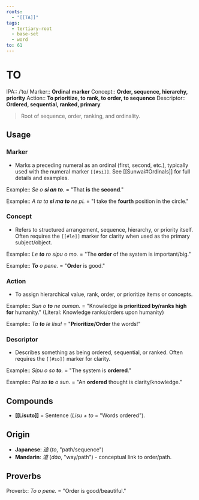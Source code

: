 ```yaml
---
roots:
  - "[[TA]]"
tags:
  - tertiary-root
  - base-set
  - word
to: 61
---
```


# TO

IPA::				/ˈto/
Marker::		**Ordinal marker**
Concept::		**Order, sequence, hierarchy, priority**
Action::		**To prioritize, to rank, to order, to sequence**
Descriptor::	**Ordered, sequential, ranked, primary**

> Root of sequence, order, ranking, and ordinality.

## Usage

### Marker
*   Marks a preceding numeral as an ordinal (first, second, etc.), typically used with the numeral marker `[[#si]]`. See [[Sunwai#Ordinals]] for full details and examples.

Example::   *Se o **si an to**.* = "That **is** the **second**."

Example::   *A ta ta **si ma to** ne pi.* = "I take the **fourth** position in the circle."

### Concept
*   Refers to structured arrangement, sequence, hierarchy, or priority itself. Often requires the `[[#le]]` marker for clarity when used as the primary subject/object.

Example::   *Le **to** ro sipu o mo.* = "The **order** of the system is important/big."

Example::   ***To** o pene.* = "**Order** is good."

### Action
*   To assign hierarchical value, rank, order, or prioritize items or concepts.

Example::   *Sun o **to** ne ouman.* = "Knowledge **is prioritized by/ranks high for** humanity." (Literal: Knowledge ranks/orders upon humanity)

Example::   *Ta **to** le lisu!* = "**Prioritize/Order** the words!"

### Descriptor
*   Describes something as being ordered, sequential, or ranked. Often requires the `[[#so]]` marker for clarity.

Example::   *Sipu o so **to**.* = "The system is **ordered**."

Example::   *Pai so **to** o sun.* = "An **ordered** thought is clarity/knowledge."

## Compounds
-   **[[Lisuto]]** = Sentence (*Lisu + to* = "Words ordered").

## Origin
-   **Japanese**: _途_ (_to_, "path/sequence")
-   **Mandarin**: _道_ (_dào_, "way/path") - conceptual link to order/path.

## Proverbs

Proverb:: *To o pene.* = "Order is good/beautiful."


